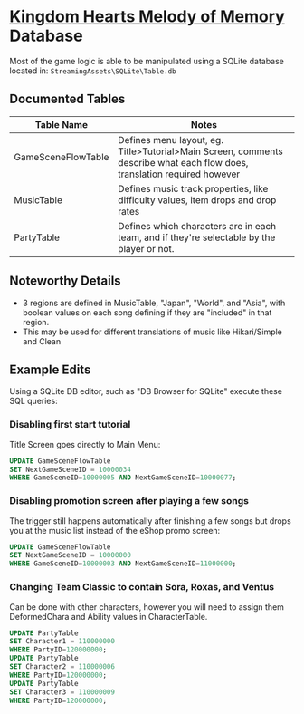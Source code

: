 # [Kingdom Hearts Melody of Memory](index.md) Database

Most of the game logic is able to be manipulated using a SQLite database located in: `StreamingAssets\SQLite\Table.db`

## Documented Tables

| Table Name | Notes |
|---|---|
| GameSceneFlowTable | Defines menu layout, eg. Title>Tutorial>Main Screen, comments describe what each flow does, translation required however |
| MusicTable | Defines music track properties, like difficulty values, item drops and drop rates |
| PartyTable | Defines which characters are in each team, and if they're selectable by the player or not. |

## Noteworthy Details

* 3 regions are defined in MusicTable, "Japan", "World", and "Asia", with boolean values on each song defining if they are "included" in that region.
* This may be used for different translations of music like Hikari/Simple and Clean

## Example Edits

Using a SQLite DB editor, such as "DB Browser for SQLite" execute these SQL queries:

### Disabling first start tutorial

Title Screen goes directly to Main Menu:

```sql
UPDATE GameSceneFlowTable
SET NextGameSceneID = 10000034
WHERE GameSceneID=10000005 AND NextGameSceneID=10000077;
```

### Disabling promotion screen after playing a few songs

The trigger still happens automatically after finishing a few songs but drops you at the music list instead of the eShop promo screen:

```sql
UPDATE GameSceneFlowTable
SET NextGameSceneID = 10000000
WHERE GameSceneID=10000003 AND NextGameSceneID=11000000;
```

### Changing Team Classic to contain Sora, Roxas, and Ventus

Can be done with other characters, however you will need to assign them DeformedChara and Ability values in CharacterTable.

```sql
UPDATE PartyTable
SET Character1 = 110000000
WHERE PartyID=120000000;
UPDATE PartyTable
SET Character2 = 110000006
WHERE PartyID=120000000;
UPDATE PartyTable
SET Character3 = 110000009
WHERE PartyID=120000000;
```
